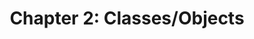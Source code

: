 ---
title: "Chapter 2: Classes/Objects"
categories:
- APCS
layout: guide
link: https://docs.google.com/document/d/1pZymKfMax2FV-aFh_Vj7b24NTu5xrUhKj9dOicv-X3g/
description: Objects, classes, data types.
---